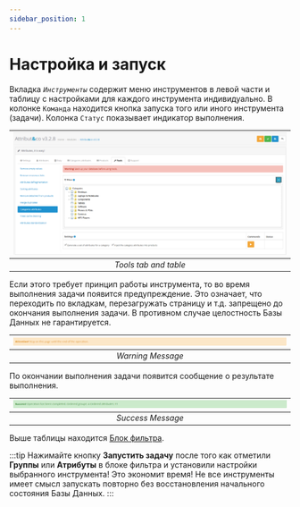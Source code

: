 ```yaml
---
sidebar_position: 1
---
```


# Настройка и запуск

Вкладка *`Инструменты`* содержит меню инструментов в левой части и таблицу с настройками для каждого инструмента индивидуально.
В колонке `Команда` находится кнопка запуска того или иного инструмента (задачи). Колонка `Статус` показывает индикатор выполнения.

| ![Вкладка *инструменты*](/img/tutorial/tools_table.png) |
|:--:|
| *Tools tab and table* |

Если этого требует принцип работы инструмента, то во время выполнения задачи появится предупреждение.
Это означает, что переходить по вкладкам, перезагружать страницу и т.д. запрещено до окончания выполнения задачи.
В противном случае целостность Базы Данных не гарантируется.

| ![Сообщение об ожидании](/img/tutorial/tools_warning.png) |
|:--:|
| *Warning Message* |

По окончании выполнения задачи появится сообщение о результате выполнения.

| ![Сообщение об окончании](/img/tutorial/tools_success.png) |
|:--:|
| *Success Message* |

Выше таблицы находится [Блок фильтра](/tools/filter-block.md).

:::tip
Нажимайте кнопку **Запустить задачу** после того как отметили **Группы** или **Атрибуты** в блоке фильтра и установили настройки выбранного инструмента!
Это экономит время!
Не все инструменты имеет смысл запускать повторно без восстановления начального состояния Базы Данных.
:::
